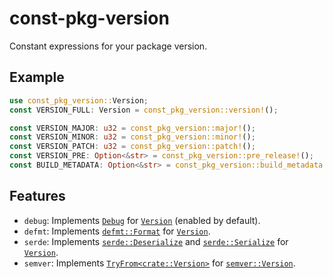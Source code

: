 # const-pkg-version

Constant expressions for your package version.

## Example

```rust
use const_pkg_version::Version;
const VERSION_FULL: Version = const_pkg_version::version!();

const VERSION_MAJOR: u32 = const_pkg_version::major!();
const VERSION_MINOR: u32 = const_pkg_version::minor!();
const VERSION_PATCH: u32 = const_pkg_version::patch!();
const VERSION_PRE: Option<&str> = const_pkg_version::pre_release!();
const BUILD_METADATA: Option<&str> = const_pkg_version::build_metadata!();
```

## Features

* `debug`: Implements [`Debug`] for [`Version`] (enabled by default).
* `defmt`: Implements [`defmt::Format`] for [`Version`].
* `serde`: Implements [`serde::Deserialize`] and [`serde::Serialize`] for [`Version`].
* `semver`: Implements [`TryFrom<crate::Version>`] for [`semver::Version`].

[`Version`]: https://docs.rs/const-pkg-version/latest/const_pkg_version/struct.Version.html
[`Debug`]: https://doc.rust-lang.org/stable/std/fmt/trait.Debug.html
[`defmt::Format`]: https://docs.rs/defmt/latest/defmt/trait.Format.html
[`serde::Deserialize`]: https://docs.rs/serde/latest/serde/trait.Deserialize.html
[`serde::Serialize`]: https://docs.rs/serde/latest/serde/trait.Serialize.html
[`semver::Version`]: https://docs.rs/semver/latest/semver/struct.Version.html
[`TryFrom<crate::Version>`]: https://doc.rust-lang.org/stable/std/convert/trait.TryFrom.html
